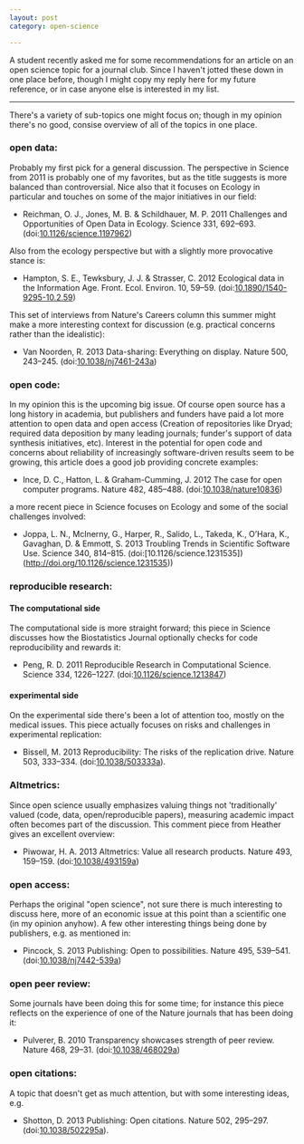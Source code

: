 ```yaml
---
layout: post
category: open-science

---
```




A student recently asked me for some recommendations for an article on an open science topic for a journal club.  Since I haven't jotted these down in one place before, though I might copy my reply here for my future reference, or in case anyone else is interested in my list.  

----------------

There's a variety of sub-topics one might focus on; though in my opinion there's no good, consise overview of all of the topics in one place. 

### open data: 

Probably my first pick for a general discussion.  The perspective in Science from 2011 is probably one of my favorites, but as the title suggests is more balanced than controversial.  Nice also that it focuses on Ecology in particular and touches on some of the major initiatives in our field:

- Reichman, O. J., Jones, M. B. & Schildhauer, M. P. 2011 Challenges and Opportunities of Open Data in Ecology. Science 331, 692–693. (doi:[10.1126/science.1197962](http://doi.org/10.1126/science.1197962))

Also from the ecology perspective but with a slightly more provocative stance is: 

- Hampton, S. E., Tewksbury, J. J. & Strasser, C. 2012 Ecological data in the Information Age. Front. Ecol. Environ. 10, 59–59. (doi:[10.1890/1540-9295-10.2.59](http://doi.org/10.1890/1540-9295-10.2.59))

This set of interviews from Nature's Careers column this summer might make a more interesting context for discussion (e.g. practical concerns rather than the idealistic):

- Van Noorden, R. 2013 Data-sharing: Everything on display. Nature 500, 243–245. (doi:[10.1038/nj7461-243a](http://doi.org/10.1038/nj7461-243a))


### open code: 

In my opinion this is the upcoming big issue.  Of course open source has a long history in academia, but publishers and funders have paid a lot more attention to open data and open access (Creation of repositories like Dryad; required data deposition by many leading journals; funder's support of data synthesis initiatives, etc).  Interest in the potential for open code and concerns about reliability of increasingly software-driven results seem to be growing, this article does a good job providing concrete examples:

- Ince, D. C., Hatton, L. & Graham-Cumming, J. 2012 The case for open computer programs. Nature 482, 485–488. (doi:[10.1038/nature10836](http://doi.org/10.1038/nature10836))

a more recent piece in Science focuses on Ecology and some of the social challenges involved: 

-  Joppa, L. N., McInerny, G., Harper, R., Salido, L., Takeda, K., O’Hara, K., Gavaghan, D. & Emmott, S. 2013 Troubling Trends in Scientific Software Use. Science 340, 814–815. (doi:[10.1126/science.1231535])(http://doi.org/10.1126/science.1231535))

### reproducible research: 
 
####  The computational side 

The computational side is more straight forward; this piece in Science discusses how the Biostatistics Journal optionally checks for code reproducibility and rewards it:

-  Peng, R. D. 2011 Reproducible Research in Computational Science. Science 334, 1226–1227. (doi:[10.1126/science.1213847](http://doi.org/10.1126/science.1213847))

#### experimental side

On the experimental side there's been a lot of attention too, mostly on the medical issues.  This piece actually focuses on risks and challenges in experimental replication: 

-   Bissell, M. 2013 Reproducibility: The risks of the replication drive. Nature 503, 333–334. (doi:[10.1038/503333a](http://doi.org/10.1038/503333a)).  

### Altmetrics:  

Since open science usually emphasizes valuing things not 'traditionally' valued (code, data, open/reproducible papers), measuring academic impact often becomes part of the discussion.  This comment piece from Heather gives an excellent overview:

- Piwowar, H. A. 2013 Altmetrics: Value all research products. Nature 493, 159–159. (doi:[10.1038/493159a](http://doi.org/10.1038/493159a))

### open access: 

Perhaps the original "open science", not sure there is much interesting to discuss here, more of an economic issue at this point than a scientific one (in my opinion anyhow).  A few other interesting things being done by publishers, e.g. as mentioned in: 

-  Pincock, S. 2013 Publishing: Open to possibilities. Nature 495, 539–541. (doi:[10.1038/nj7442-539a](http://doi.org/10.1038/nj7442-539a))

###  open peer review: 

Some journals have been doing this for some time; for instance this piece reflects on the experience of one of the Nature journals that has been doing it: 

-   Pulverer, B. 2010 Transparency showcases strength of peer review. Nature 468, 29–31. (doi:[10.1038/468029a](http://doi.org/10.1038/468029a))

### open citations: 

A topic that doesn't get as much attention, but with some interesting ideas, e.g. 

- Shotton, D. 2013 Publishing: Open citations. Nature 502, 295–297. (doi:[10.1038/502295a](http://doi.org/10.1038/502295a)).  



